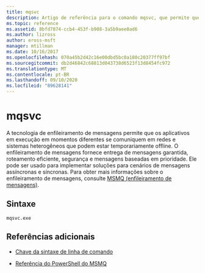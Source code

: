 ```yaml
---
title: mqsvc
description: Artigo de referência para o comando mqsvc, que permite que os aplicativos executados em momentos diferentes se comuniquem em redes e sistemas heterogêneos que podem estar temporariamente offline.
ms.topic: reference
ms.assetid: 8bfd7874-ccb4-453f-b908-3a5b9aee0ad6
ms.author: lizross
author: eross-msft
manager: mtillman
ms.date: 10/16/2017
ms.openlocfilehash: 070a45b2d42c16e00dbd5bc0a180c20377ff97bf
ms.sourcegitcommit: db2d46842c68813d043738d6523f13d8454fc972
ms.translationtype: MT
ms.contentlocale: pt-BR
ms.lasthandoff: 09/10/2020
ms.locfileid: "89628141"
---
```

# <a name="mqsvc"></a>mqsvc

A tecnologia de enfileiramento de mensagens permite que os aplicativos em execução em momentos diferentes se comuniquem em redes e sistemas heterogêneos que podem estar temporariamente offline. O enfileiramento de mensagens fornece entrega de mensagens garantida, roteamento eficiente, segurança e mensagens baseadas em prioridade. Ele pode ser usado para implementar soluções para cenários de mensagens assíncronas e síncronas. Para obter mais informações sobre o enfileiramento de mensagens, consulte [MSMQ (enfileiramento de mensagens)](/previous-versions/windows/desktop/legacy/ms711472(v=vs.85)).

## <a name="syntax"></a>Sintaxe

```
mqsvc.exe
```

## <a name="additional-references"></a>Referências adicionais

- [Chave da sintaxe de linha de comando](command-line-syntax-key.md)

- [Referência do PowerShell do MSMQ](/powershell/module/msmq/?view=win10-ps)
